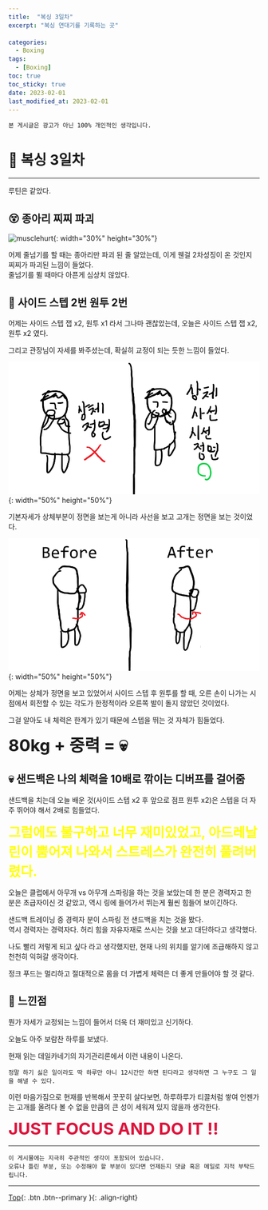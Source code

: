 ```yaml
---
title:  "복싱 3일차"
excerpt: "복싱 연대기를 기록하는 곳"

categories:
  - Boxing
tags:
  - [Boxing]
toc: true
toc_sticky: true
date: 2023-02-01
last_modified_at: 2023-02-01
---
```


    본 게시글은 광고가 아닌 100% 개인적인 생각입니다.

# 🥊 복싱 3일차 
<hr style="width:100%" />

루틴은 같았다.

## 😵 종아리 찌찌 파괴

![musclehurt](https://media.giphy.com/media/76OCiB60mNw8Q1YOx8/giphy.gif){: width="30%" height="30%"}

  어제 줄넘기를 할 때는 종아리만 파괴 된 줄 알았는데, 이게 웬걸 2차성징이 온 것인지 찌찌가 파괴된 느낌이 들었다.  
  줄넘기를 뛸 때마다 아픈게 심상치 않았다.

## 🥴 사이드 스텝 2번 원투 2번

  어제는 사이드 스텝 잽 x2, 원투 x1 라서 그나마 괜찮았는데, 오늘은 사이드 스텝 잽 x2, 원투 x2 였다.

  그리고 관장님이 자세를 봐주셨는데, 확실히 교정이 되는 듯한 느낌이 들었다.

  ![image1](/assets/images/posts/Hobby/Boxing/2023-02-01-my-boxing-post_4/1.png){: width="50%" height="50%"}

  기본자세가 상체부분이 정면을 보는게 아니라 사선을 보고 고개는 정면을 보는 것이었다.

  ![image2](/assets/images/posts/Hobby/Boxing/2023-02-01-my-boxing-post_4/2.png){: width="50%" height="50%"}

  어제는 상체가 정면을 보고 있었어서 사이드 스텝 후 원투를 할 때, 오른 손이 나가는 시점에서 회전할 수 있는 각도가 한정적이라 오른쪽 발이 돌지 않았던 것이었다.

  그걸 알아도 내 체력은 한계가 있기 때문에 스텝을 뛰는 것 자체가 힘들었다.
  
  <strong style="font-size:25pt">80kg + 중력 = 💀</strong>

## 💀 샌드백은 나의 체력을 10배로 깎이는 디버프를 걸어줌

  샌드백을 치는데 오늘 배운 것(사이드 스텝 x2 후 앞으로 점프 원투 x2)은 스텝을 더 자주 뛰어야 해서 2배로 힘들었다.  

  <strong style="color:yellow; font-size:20pt"> 그럼에도 불구하고 너무 재미있었고, 아드레날린이 뿜어져 나와서 스트레스가 완전히 풀려버렸다. </strong>
  
  오늘은 클럽에서 아무개 vs 아무개 스파링을 하는 것을 보았는데 한 분은 경력자고 한 분은 초급자이신 것 같았고, 역시 링에 들어가서 뛰는게 훨씬 힘들어 보이긴하다.
  
  샌드백 트레이닝 중 경력자 분이 스파링 전 샌드백을 치는 것을 봤다.   
  역시 경력자는 경력자다. 허리 힘을 자유자재로 쓰시는 것을 보고 대단하다고 생각했다.

  나도 빨리 저렇게 되고 싶다 라고 생각했지만, 현재 나의 위치를 알기에 조급해하지 않고 천천히 익혀갈 생각이다.

  정크 푸드는 멀리하고 절대적으로 몸을 더 가볍게 체력은 더 좋게 만들어야 할 것 같다.

## 🤣 느낀점

  뭔가 자세가 교정되는 느낌이 들어서 더욱 더 재미있고 신기하다.

  오늘도 아주 보람찬 하루를 보냈다.

  현재 읽는 데일카네기의 자기관리론에서 이런 내용이 나온다.

    정말 하기 싫은 일이라도 딱 하루만 아니 12시간만 하면 된다라고 생각하면 그 누구도 그 일을 해낼 수 있다.

  이런 마음가짐으로 현재를 반복해서 꿋꿋히 살다보면, 하루하루가 티끌처럼 쌓여 언젠가는 고개를 올려다 볼 수 없을 만큼의 큰 성이 세워져 있지 않을까 생각한다. 

  <strong style="color:crimson; font-size:25pt">JUST FOCUS AND DO IT !!</strong>

<hr style="width:100%" />

    이 게시물에는 지극히 주관적인 생각이 포함되어 있습니다. 
    오류나 틀린 부분, 또는 수정해야 할 부분이 있다면 언제든지 댓글 혹은 메일로 지적 부탁드립니다.
    
<hr>


[Top](#){: .btn .btn--primary }{: .align-right}